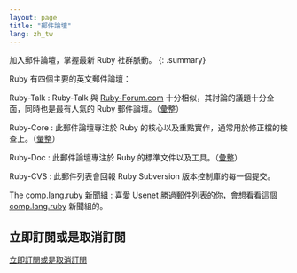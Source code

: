 ```yaml
---
layout: page
title: "郵件論壇"
lang: zh_tw
---
```


加入郵件論壇，掌握最新 Ruby 社群脈動。
{: .summary}

Ruby 有四個主要的英文郵件論壇：

Ruby-Talk
: Ruby-Talk 與 [Ruby-Forum.com][1] 十分相似，其討論的議題十分全面，同時也是最有人氣的 Ruby 郵件論壇。（[彙整][3]）

Ruby-Core
: 此郵件論壇專注於 Ruby 的核心以及重點實作，通常用於修正檔的檢查上。（[彙整][4]）

Ruby-Doc
: 此郵件論壇專注於 Ruby 的標準文件以及工具。（[彙整][5]）

Ruby-CVS
: 此郵件列表會回報 Ruby Subversion 版本控制庫的每一個提交。

The comp.lang.ruby 新聞組
: 喜愛 Usenet 勝過郵件列表的你，會想看看這個 [comp.lang.ruby](news:comp.lang.ruby) 新聞組的。


## 立即訂閱或是取消訂閱

[立即訂閱或是取消訂閱](https://ml.ruby-lang.org/mailman3/lists/)



[1]: https://www.ruby-forum.com/
[3]: https://ml.ruby-lang.org/archives/list/ruby-talk@ml.ruby-lang.org/
[4]: https://ml.ruby-lang.org/archives/list/ruby-core@ml.ruby-lang.org/
[5]: https://ml.ruby-lang.org/archives/list/ruby-doc@ml.ruby-lang.org/
